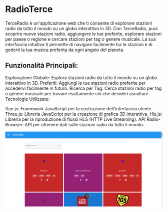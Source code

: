 # RadioTerce

TerceRadio è un'applicazione web che ti consente di esplorare stazioni radio da tutto il mondo su un globo interattivo in 3D. Con TerceRadio, puoi scoprire nuove stazioni radio, aggiungere le tue preferite, esplorare stazioni per paese o regione e cercare stazioni per tag o genere musicale. La sua interfaccia intuitiva ti permette di navigare facilmente tra le stazioni e di goderti la tua musica preferita da ogni angolo del pianeta.

## Funzionalità Principali:

Esplorazione Globale: Esplora stazioni radio da tutto il mondo su un globo interattivo in 3D.
Preferiti: Aggiungi le tue stazioni radio preferite per accedervi facilmente in futuro.
Ricerca per Tag: Cerca stazioni radio per tag o genere musicale per trovare esattamente ciò che desideri ascoltare.
Tecnologie Utilizzate:

Vue.js: Framework JavaScript per la costruzione dell'interfaccia utente.
Three.js: Libreria JavaScript per la creazione di grafica 3D interattiva.
Hls.js: Libreria per la riproduzione di flussi HLS (HTTP Live Streaming).
API Radio-Browser: API per ottenere dati sulle stazioni radio da tutto il mondo.

![Screenshot dell'applicazione](AppScreenshots/screen1.png)
